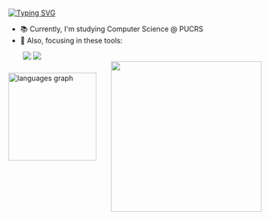 ### 
[![Typing SVG](https://readme-typing-svg.herokuapp.com/?color=FFB6C1&size=25&center=true&vCenter=true&width=1000&lines=Hi,+I'm+Duds!+👋✨)](https://git.io/typing-svg)

- 📚 Currently, I'm studying Computer Science @ PUCRS
- 🌱 Also, focusing in these tools:

<div align="left">
  <img width="25" />
  <img src="https://img.shields.io/badge/Java-ED8B00?style=for-the-badge&logo=openjdk&logoColor=white">

  <img src="https://img.shields.io/badge/Python-4169E1?style=for-the-badge&logo=python&logoColor=white">
</div>

<div>
  <img align="right" src="https://github.com/e-patricio/e-patricio/assets/140465756/445f310b-e700-46f2-8aba-eb2aa633ed4c" width="300" height="300"  border="0"></a>
</div>

###
<div align="left">
 <a href="https://github.com/e-patricio">
  <!-- <img height="200em" src="https://github-readme-stats.vercel.app/api?username=e-patricio&show_icons=true&theme=rose"> -->
  <img src="https://github-readme-stats.vercel.app/api/top-langs?username=e-patricio&locale=en&hide_title=false&layout=compact&card_width=320&langs_count=5&theme=rose&hide_border=false&order=2" height="175" alt="languages graph"/>
 </div>
